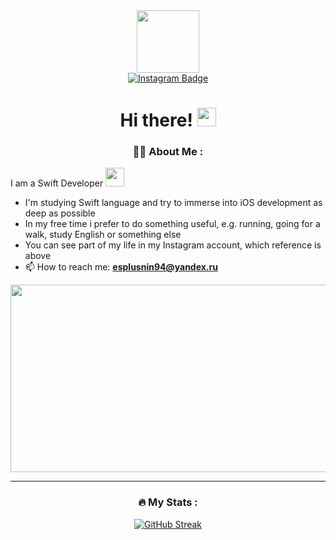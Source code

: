 <div id="header" align="center">
  <img src="https://media.giphy.com/media/06vbLCWUQcDKGFVjPt/giphy.gif" width="100"/>

<div id="badges">
  <a href="https://instagram.com/esplusnin?igshid=MjEwN2IyYWYwYw==">
 <img src="https://img.shields.io/badge/instagram-red?logo=instagram&logoColor=white&style=for-the-badge" alt="Instagram Badge"/>
    </a>
</div>
<img src="https://komarev.com/ghpvc/?username=esplusnin&style=plastic&color=blue" alt=""/>
<h1>
  Hi there!
  <img src="https://media.giphy.com/media/hvRJCLFzcasrR4ia7z/giphy.gif" width="30px"/>
</h1>


### :man_technologist: About Me :
</div>

I am a Swift Developer <img src="https://media.giphy.com/media/WUlplcMpOCEmTGBtBW/giphy.gif" width="30">
- I'm studying Swift language and try to immerse into iOS development as deep as possible
- In my free time i prefer to do something useful, e.g. running, going for a walk, study English or something else 
- You can see part of my life in my Instagram account, which reference is above
- :mailbox: How to reach me: **esplusnin94@yandex.ru**

<div align="center">
<img src="https://media.giphy.com/media/MC6eSuC3yypCU/giphy.gif" width="600" height="300"/>

---
### :fire: My Stats :
[![GitHub Streak](http://github-readme-streak-stats.herokuapp.com?user=esplusnin&theme=dark&background=000000)](https://git.io/streak-stats)
</div>
